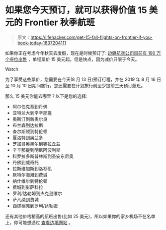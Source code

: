 # 如果您今天预订，就可以获得价值 15 美元的 Frontier 秋季航班

> 原文：<https://lifehacker.com/get-15-fall-flights-on-frontier-if-you-book-today-1837204111>

如果你正在考虑今年秋天去度假，现在是时候预订了: [边疆航空公司目前有 190 万个座位出售](https://www.flyfrontier.com/deals/flight-sales/) ，单程票价 15 美元起。但是快点，因为减价只限于今天。

Watch

为了享受这些票价，您需要在今天(8 月 13 日)预订行程，并在 2019 年 8 月 16 日至 10 月 10 日期间旅行。您还需要在计划旅行前至少提前三天预订航班。

那么 15 美元你能去哪里？以下是您的选择:

*   阿尔伯克基到丹佛
*   亚特兰大到辛辛那提
*   奥斯汀到新奥尔良
*   布兰森到达拉斯
*   查尔斯顿到特伦顿
*   夏洛特到奥兰多
*   芝加哥奥黑尔到锡拉丘兹
*   辛辛那提到明尼阿波利斯
*   科罗拉多斯普林斯到圣安东尼奥
*   丹佛到威奇托
*   拉斯维加斯到洛杉矶
*   默特尔海滩到费城
*   纳什维尔到特伦顿
*   费城到彭萨科拉
*   罗利/达勒姆到杰克逊维尔
*   萨凡纳到费城
*   西棕榈滩到罗利/达勒姆

还有其他价格稍高的航班出售(比如 25 美元)，所以如果你的家乡机场不在名单上，你可能想通过 [查看边境网站](https://www.flyfrontier.com/deals/flight-sales/) 。